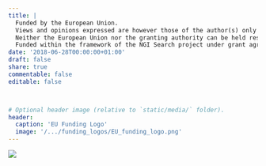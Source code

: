 ```yaml
---
title: |
  Funded by the European Union.
  Views and opinions expressed are however those of the author(s) only and do not necessarily reflect those of the European Union or European Commission.
  Neither the European Union nor the granting authority can be held responsible for them.
  Funded within the framework of the NGI Search project under grant agreement No 101069364.
date: '2018-06-28T00:00:00+01:00'
draft: false
share: true
commentable: false
editable: false



# Optional header image (relative to `static/media/` folder).
header:
  caption: 'EU Funding Logo'
  image: '/.../funding_logos/EU_funding_logo.png'
---
```


[//]: # (Add your terms here and set `draft: false` to publish it. Otherwise, delete this file if you don't need it.)


![](/.../funding_logos/EU_funding_logo.png)





